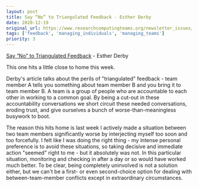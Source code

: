 ```yaml
---
layout: post
title: Say “No” to Triangulated Feedback - Esther Derby
date: 2020-12-19
original_url: https://www.researchcomputingteams.org/newsletter_issues/0055
tags: ['feedback', 'managing_individuals', 'managing_teams']
priority: 3
---
```


<!-- markdownlint-disable MD033 -->
<!-- markdownlint-disable MD041 -->
<!-- markdownlint-disable MD049 -->

[Say “No” to Triangulated Feedback](https://www.estherderby.com/no-more-middleman-avoid-triangulated-feedback/) - Esther Derby

This one hits a little close to home this week.

Derby's article talks about the perils of "triangulated" feedback - team member A tells you something about team member B and you bring it to team member B.
A team is a group of people who are accountable to each other in working to a common goal. By being a cut-out in these accountability conversations we short circuit these needed conversations, eroding trust, and give ourselves a bunch of worse-than-meaningless busywork to boot.

The reason this hits home is last week I actively made a situation between two team members significantly worse by interjecting myself too soon and too forcefully. I felt like I was doing the right thing - my intense personal preference is to avoid these situations, so taking decisive and immediate action "seemed" right to me - but it absolutely was not. In this particular situation, monitoring and checking in after a day or so would have worked much better.
To be clear, being completely uninvolved is not a solution either, but we can't be a first- or even second-choice option for dealing with between-team-member conflicts except in extraordinary circumstances.